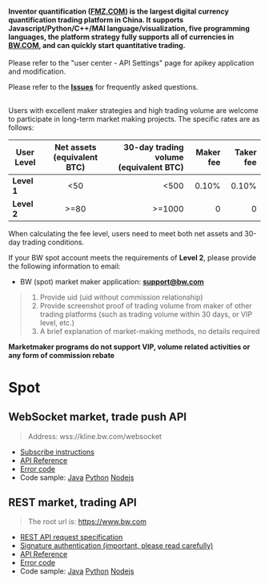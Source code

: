 #### Inventor quantification ([FMZ.COM](https://www.fmz.com)) is the largest digital currency quantification trading platform in China. It supports Javascript/Python/C++/MAI language/visualization, five programming languages, the platform strategy fully supports all of currencies in [BW.COM](https://www.bw.io), and can quickly start quantitative trading.

Please refer to the "user center - API Settings" page for apikey application and modification.

Please refer to the [**Issues**](https://github.com/bw-exchange/api_docs_en/issues) for frequently asked questions.

##

Users with excellent maker strategies and high trading volume are welcome to participate in long-term market making projects. 
The specific rates are as follows:


|User Level|Net assets (equivalent BTC)|30-day trading volume (equivalent BTC)|Maker fee|Taker fee|
|----|:---:|----:|----:|----:|
|**Level 1**|<50|<500|0.10%|0.10%|
|**Level 2**|>=80|>=1000|0|0|



When calculating the fee level, users need to meet both net assets and 30-day trading conditions.

If your BW spot account meets the requirements of **Level 2**, please provide the following information to email:


* BW (spot) market maker application: **support@bw.com**
> 1. Provide uid (uid without commission relationship)
>2. Provide screenshot proof of trading volume from maker of other trading platforms (such as trading volume within 30 days, or VIP level, etc.)
>3. A brief explanation of market-making methods, no details required

**Marketmaker programs do not support VIP, volume related activities or any form of commission rebate**


##

# Spot

## WebSocket market, trade push API

> Address: wss://kline.bw.com/websocket

* [Subscribe  instructions](https://github.com/bw-exchange/api_docs_en/wiki/WebSocket-Subscribe-instructions)
* [API Reference](https://github.com/bw-exchange/api_docs_en/wiki/WebSocket-API-Reference)
* [Error code](https://github.com/bw-exchange/api_docs_en/wiki/WebSocket-API-ErrorCode)
* Code sample: [Java](https://github.com/bw-exchange/api/tree/master/java) [Python](https://github.com/bw-exchange/api/tree/master/python) [Nodejs](https://github.com/bw-exchange/api_docs_cn/blob/master/nodejsDemo/websocketDemo.js)

## REST market, trading API

> The root url is: https://www.bw.com

* [REST API request specification](https://github.com/bw-exchange/api_docs_en/wiki/REST_introduction)
* [Signature authentication (important, please read carefully)](https://github.com/bw-exchange/api_docs_en/wiki/REST_authentication)
* [API Reference](https://github.com/bw-exchange/api_docs_en/wiki/REST_api_reference)
* [Error code](https://github.com/bw-exchange/api_docs_en/wiki/REST_api_error_code)
* Code sample: [Java](https://github.com/bw-exchange/api/tree/master/java) [Python](https://github.com/bw-exchange/api/tree/master/python) [Nodejs](https://github.com/bw-exchange/api_docs_cn/blob/master/nodejsDemo/restApiDemo.js)
